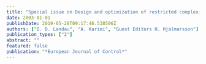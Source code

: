 ```yaml
---
title: "Special issue on Design and optimization of restricted complexity controllers"
date: 2003-01-01
publishDate: 2019-05-28T09:17:46.538506Z
authors: ["I. D. Landau", "A. Karimi", "Guest Editors H. Hjalmarsson"]
publication_types: ["2"]
abstract: ""
featured: false
publication: "*European Journal of Control*"
---
```


